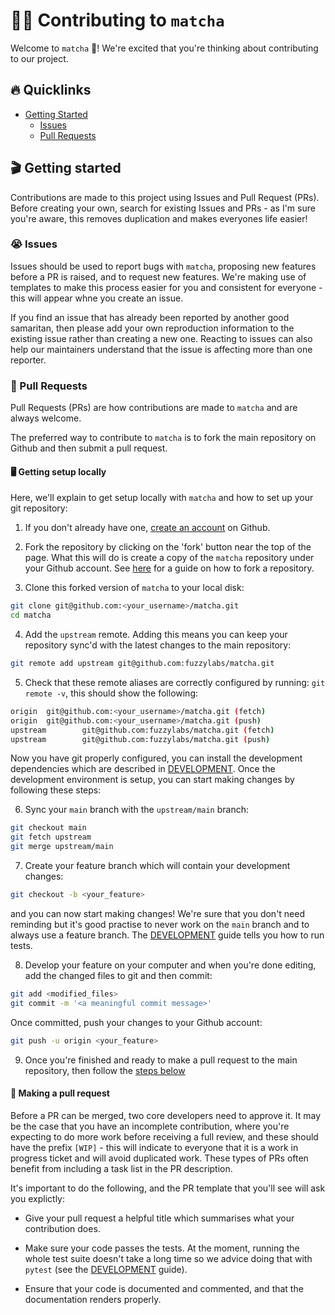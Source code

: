 # 🧑‍💻 Contributing to `matcha`

Welcome to `matcha` :tea:! We're excited that you're thinking about contributing to our project.

## 🔥 Quicklinks

* [Getting Started](#getting-started)
  * [Issues](#issues)
  * [Pull Requests](#pull-requests)

## 🎬 Getting started

Contributions are made to this project using Issues and Pull Request (PRs). Before creating your own, search for existing Issues and PRs - as I'm sure you're aware, this removes duplication and makes everyones life easier!

### 😭 Issues

Issues should be used to report bugs with `matcha`, proposing new features before a PR is raised, and to request new features. We're making use of templates to make this process easier for you and consistent for everyone - this will appear whne you create an issue.

If you find an issue that has already been reported by another good samaritan, then please add your own reproduction information to the existing issue rather than creating a new one. Reacting to issues can also help our maintainers understand that the issue is affecting more than one reporter.

### 🎫 Pull Requests

Pull Requests (PRs) are how contributions are made to `matcha` and are always welcome.

The preferred way to contribute to `matcha` is to fork the main repository on Github and then submit a pull request.

#### 🖥️ Getting setup locally

Here, we'll explain to get setup locally with `matcha` and how to set up your git repository:

1. If you don't already have one, [create an account](https://github.com/join) on Github.

2. Fork the repository by clicking on the 'fork' button near the top of the page. What this will do is create a copy of the `matcha` repository under your Github account. See [here](https://help.github.com/articles/fork-a-repo/) for a guide on how to fork a repository.

3. Clone this forked version of `matcha` to your local disk:

```bash
git clone git@github.com:<your_username>/matcha.git
cd matcha
```

4. Add the `upstream` remote. Adding this means you can keep your repository sync'd with the latest changes to the main repository:

```bash
git remote add upstream git@github.com:fuzzylabs/matcha.git
```

5. Check that these remote aliases are correctly configured by running: `git remote -v`, this should show the following:

```bash
origin  git@github.com:<your_username>/matcha.git (fetch)
origin  git@github.com:<your_username>/matcha.git (push)
upstream        git@github.com:fuzzylabs/matcha.git (fetch)
upstream        git@github.com:fuzzylabs/matcha.git (push)
```

Now you have git properly configured, you can install the development dependencies which are described in [DEVELOPMENT](https://github.com/fuzzylabs/matcha/blob/main/DEVELOPMENT.md). Once the development environment is setup, you can start making changes by following these steps:

6. Sync your `main` branch with the `upstream/main` branch:

```bash
git checkout main
git fetch upstream
git merge upstream/main
```

7. Create your feature branch which will contain your development changes:

```bash
git checkout -b <your_feature>
```

and you can now start making changes! We're sure that you don't need reminding but it's good practise to never work on the `main` branch and to always use a feature branch. The [DEVELOPMENT](https://github.com/fuzzylabs/matcha/blob/main/DEVELOPMENT.md) guide tells you how to run tests.

8. Develop your feature on your computer and when you're done editing, add the changed files to git and then commit:

```bash
git add <modified_files>
git commit -m '<a meaningful commit message>'
```

Once committed, push your changes to your Github account:

```bash
git push -u origin <your_feature>
```

9. Once you're finished and ready to make a pull request to the main repository, then follow the [steps below](#🤔-making-a-pull-request)

#### 🤔 Making a pull request

Before a PR can be merged, two core developers need to approve it. It may be the case that you have an incomplete contribution, where you're expecting to do more work before receiving a full review, and these should have the prefix `[WIP]` - this will indicate to everyone that it is a work in progress ticket and will avoid duplicated work. These types of PRs often benefit from including a task list in the PR description.

It's important to do the following, and the PR template that you'll see will ask you explictly:

* Give your pull request a helpful title which summarises what your contribution does.

* Make sure your code passes the tests. At the moment, running the whole test suite doesn't take a long time so we advice doing that with `pytest` (see the [DEVELOPMENT](https://github.com/fuzzylabs/matcha/blob/main/DEVELOPMENT.md) guide).

* Ensure that your code is documented and commented, and that the documentation renders properly.
